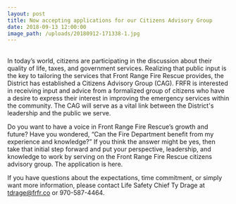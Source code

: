 ```yaml
---
layout: post
title: Now accepting applications for our Citizens Advisory Group
date: 2018-09-13 12:00:00
image_path: /uploads/20180912-171338-1.jpg
---
```


<br>In today’s world, citizens are participating in the discussion about their quality of life, taxes, and government services. Realizing that public input is the key to tailoring the services that Front Range Fire Rescue provides, the District has established a Citizens Advisory Group (CAG). FRFR is interested in receiving input and advice from a formalized group of citizens who have a desire to express their interest in improving the emergency services within the community. The CAG will serve as a vital link between the District's leadership and the public we serve.

Do you want to have a voice in Front Range Fire Rescue’s growth and future? Have you wondered, “Can the Fire Department benefit from my experience and knowledge?” If you think the answer might be yes, then take that initial step forward and put your perspective, leadership, and knowledge to work by serving on the Front Range Fire Rescue citizens advisory group. The application is here.

If you have questions about the expectations, time commitment, or simply want more information, please contact Life Safety Chief Ty Drage at tdrage@frfr.co or 970-587-4464.